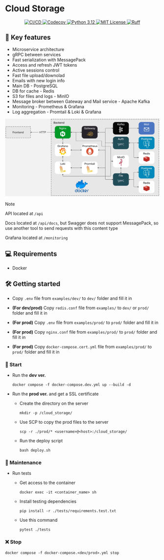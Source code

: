 # Cloud Storage

<p align="center">
  <a href="https://github.com/j3rrryy/cloud_storage/actions/workflows/main.yml">
    <img src="https://github.com/j3rrryy/cloud_storage/actions/workflows/main.yml/badge.svg" alt="СI/CD">
  </a>
  <a href="https://codecov.io/gh/j3rrryy/cloud_storage">
    <img src="https://codecov.io/gh/j3rrryy/cloud_storage/graph/badge.svg?token=T84VVOKWC8" alt="Codecov">
  </a>
  <a href="https://www.python.org/downloads/release/python-3120/">
    <img src="https://img.shields.io/badge/Python-3.12-FFD64E.svg" alt="Python 3.12">
  </a>
  <a href="https://github.com/j3rrryy/cloud_storage/blob/main/LICENSE">
    <img src="https://img.shields.io/badge/License-MIT-blue.svg" alt="MIT License">
  </a>
  <a href="https://github.com/astral-sh/ruff">
    <img src="https://img.shields.io/endpoint?url=https://raw.githubusercontent.com/astral-sh/ruff/main/assets/badge/v2.json" alt="Ruff">
  </a>
</p>

## :book: Key features

- Microservice architecture
- gRPC between services
- Fast serialization with MessagePack
- Access and refresh JWT tokens
- Active sessions control
- Fast file upload/downolad
- Emails with new login info
- Main DB - PostgreSQL
- DB for cache - Redis
- S3 for files and logs - MinIO
- Message broker between Gateway and Mail service - Apache Kafka
- Monitoring - Prometheus & Grafana
- Log aggregation - Promtail & Loki & Grafana

![Architecture](https://github.com/j3rrryy/cloud_storage/blob/main/images/architecture.webp?raw=true)

> [!NOTE]
> API located at `/api`
>
> Docs located at `/api/docs`, but Swagger does not support MessagePack, so use another tool to send requests with this content type
>
> Grafana located at `/monitoring`

## :computer: Requirements

- Docker

## :hammer_and_wrench: Getting started

- Copy `.env` file from `examples/dev/` to `dev/` folder and fill it in

- **(For dev/prod)** Copy `redis.conf` file from `examples/` to `dev/` or `prod/` folder and fill it in

- **(For prod)** Copy `.env` file from `examples/prod/` to `prod/` folder and fill it in

- **(For prod)** Copy `nginx.conf` file from `examples/prod/` to `prod/` folder and fill it in

- **(For prod)** Copy `docker-compose.cert.yml` file from `examples/prod/` to `prod/` folder and fill it in

### :rocket: Start

- Run the **dev ver.**

  ```shell
  docker compose -f docker-compose.dev.yml up --build -d
  ```

- Run the **prod ver.** and get a SSL certificate

  - Create the directory on the server

    ```shell
    mkdir -p /cloud_storage/
    ```

  - Use SCP to copy the prod files to the server

    ```shell
    scp -r ./prod/* <username>@<host>:/cloud_storage/
    ```

  - Run the deploy script

    ```shell
    bash deploy.sh
    ```

### :construction_worker: Maintenance

- Run tests

  - Get access to the container

    ```shell
    docker exec -it <container_name> sh
    ```

  - Install testing dependencies

    ```shell
    pip install -r ./tests/requirements.test.txt
    ```

  - Use this command

    ```shell
    pytest ./tests
    ```

### :x: Stop

```shell
docker compose -f docker-compose.<dev/prod>.yml stop
```
